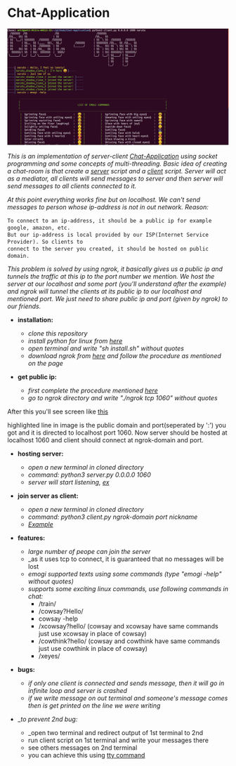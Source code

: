 # Chat-Application #

![alt text](https://github.com/amit-c-ai/Chat-Application/blob/main/images/demo.png)

_This is an implementation of server-client [Chat-Application](https://github.com/amit-c-ai/Chat-Application) using socket programming and some concepts
of multi-threading.
Basic idea of creating a chat-room is that create a [server](https://github.com/amit-c-ai/Chat-Application/blob/main/server.py) script and a [client](https://github.com/amit-c-ai/Chat-Application/blob/main/client.py) script. Server will act as a mediator, all clients will send messages to server and then
server will send messages to all clients connected to it._

_At this point everything works fine but on localhost. We can't send messages to person whose ip-address is not in out network.
Reason:_

    To connect to an ip-address, it should be a public ip for example google, amazon, etc. 
    But our ip-address is local provided by our ISP(Internet Service Provider). So clients to
    connect to the server you created, it should be hosted on public domain.
   
_This problem is solved by using ngrok, it basically gives us a public ip and tunnels the traffic at this ip to the port number we mention.
We host the server at our localhost and some port (you'll understand after the example) and ngrok will tunnel the clients at its public ip
to our localhost and mentioned port. We just need to share public ip and port (given by ngrok) to our friends._
   
* __installation:__ 
  * _clone this repository_
  * _install python for linux from [here](https://docs.python-guide.org/starting/install3/linux/)_
  * _open terminal and write "sh install.sh" without quotes_
  * _download ngrok from [here](https://ngrok.com/download) and follow the procedure as mentioned on the page_
  
* __get public ip:__
  * _first complete the procedure mentioned [here](https://ngrok.com/download)_
  * _go to ngrok directory and write "./ngrok tcp 1060" without quotes_

After this you'll see screen like [this](https://github.com/amit-c-ai/Chat-Application/blob/main/images/ngrok.png)

highlighted line in image is the public domain and port(seperated by ':') you got and it is directed to localhost port 1060.
Now server should be hosted at localhost 1060 and client should connect at ngrok-domain and port.

* __hosting server:__
  * _open a new terminal in cloned directory_
  * _command: python3 server.py 0.0.0.0 1060_
  * _server will start listening, [ex](https://github.com/amit-c-ai/Chat-Application/blob/main/images/server.png)_
 
* __join server as client:__
  * _open a new terminal in cloned directory_
  * _command: python3 client.py ngrok-domain port nickname_
  * _[Example](https://github.com/amit-c-ai/Chat-Application/blob/main/images/client.png)_
  
* __features:__
  * _large number of peope can join the server_
  * _as it uses tcp to connect, it is guaranteed that no messages will be lost
  * _emogi supported texts using some commands (type "emogi -help" without quotes)_
  * _supports some exciting linux commands, use following commands in chat:_
    * /train/
    * /cowsay?Hello/
    * cowsay -help
    * /xcowsay?hello/  (cowsay and xcowsay have same commands just use xcowsay in place of cowsay)
    * /cowthink?hello/ (cowsay and cowthink have same commands just use cowthink in place of cowsay)
    * /xeyes/
 
 * __bugs:__
   * _if only one client is connected and sends message, then it will go in infinite loop and server is crashed_
   * _if we write message on out terminal and someone's message comes then is get printed on the line we were writing_
   
 * __to prevent 2nd bug:_
   * _open two terminal and redirect output of 1st terminal to 2nd
   * run client script on 1st terminal and write your messages there
   * see others messages on 2nd terminal
   * you can achieve this using [tty command](https://unix.stackexchange.com/questions/261531/how-to-send-output-from-one-terminal-to-another-without-making-any-new-pipe-or-f)
  
  
